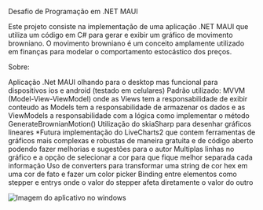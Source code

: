 Desafio de Programação em .NET MAUI

Este projeto consiste na implementação de uma aplicação .NET MAUI que utiliza um código em C# para gerar e exibir um gráfico de movimento browniano. O movimento browniano é um conceito amplamente utilizado em finanças para modelar o comportamento estocástico dos preços.

Sobre:

Aplicação .Net MAUI olhando para o desktop mas funcional para dispositivos ios e android (testado em celulares)
Padrão utilizado: MVVM (Model-View-ViewModel) onde as Views tem a responsabilidade de exibir conteudo as Models tem a responsabilidade de armazenar os dados e as ViewModels a responsabilidade com a lógica como implementar o método GenerateBrownianMotion()
Utilização do skiaSharp para desenhar gráficos lineares
  *Futura implementação do LiveCharts2 que contem ferramentas de gráficos mais complexas e robustas de maneira gratuita e de código aberto podendo fazer melhorias e sugestões para o autor
  Multiplas linhas no gráfico e a opção de selecionar a cor para que fique melhor separada cada informação
  Uso de converters para transformar uma string de cor hex em uma cor de fato e fazer um color picker
  Binding entre elementos como stepper e entrys onde o valor do stepper afeta diretamente o valor do outro

  ![Imagem do aplicativo no windows](https://github.com/caio27093/MauiBrownianApp/assets/46321094/99af3554-4dc1-4294-82f1-956051c35590)

